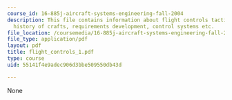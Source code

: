 ```yaml
---
course_id: 16-885j-aircraft-systems-engineering-fall-2004
description: This file contains information about flight controls tactical methods,
  history of crafts, requirements development, control systems etc.
file_location: /coursemedia/16-885j-aircraft-systems-engineering-fall-2004/55141f4e9adec906d3bbe509550db43d_flight_controls_1.pdf
file_type: application/pdf
layout: pdf
title: flight_controls_1.pdf
type: course
uid: 55141f4e9adec906d3bbe509550db43d

---
```

None